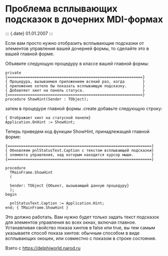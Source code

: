 Проблема всплывающих подсказок в дочерних MDI-формах
====================================================

::: {.date}
01.01.2007
:::

Если вам просто нужно отобразить всплывающие подсказки от элементов
управления вашей дочерней формы, то сделайте это в вашей главной форме.

Объявите следующую процедуру в классе вашей главной формы:

    private
    {============================================================}
    { Процедура, вызываемая приложением всякий раз, когда        }
    { приложение хотело бы показать всплывающую подсказку.       }
    { Добавляет хинт на панель статуса.                          }
    {============================================================}
    procedure ShowHint(Sender : TObject);

затем в процедуре главной формы .create добавьте следующую строку:

    { Отображает хинт на статусной панели}
    Application.OnHint := ShowHint;

Теперь приведем код функции ShowHint, принадлежащей главной форме:

    {================================================================}
    { Обновляем pnlStatusText.Caption с текстом всплывающей подсказки}
    { элемента управления, над которым находится курсор мыши.        }
    {================================================================}
     
    procedure
      TMainFrame.ShowHint
      (
     
      Sender: TObject {Объект, вызывающий данную процедуру}
      );
    begin
     
      pnlStatusText.Caption := Application.Hint;
    end; { TMainFrame.ShowHint }

Это должно работать. Вам нужно будет только задать текст подсказок для
элементов управления во всех окнах, включая главное. Устанавливая
свойство показа хинтов в false или true, вы тем самым указываете способ
показа хинтов: обычным способом в виде всплывающих окошек, или совместно
с показом в строке состояния.

Взято с <https://delphiworld.narod.ru>

